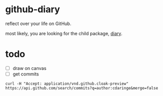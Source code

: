 # github-diary

reflect over your life on GitHub.

most likely, you are looking for the child package, [diary](./packages/diary).

# todo


- [ ] draw on canvas
- [ ] get commits

`curl -H "Accept: application/vnd.github.cloak-preview" https://api.github.com/search/commits?q=author:cdaringe&merge=false`
